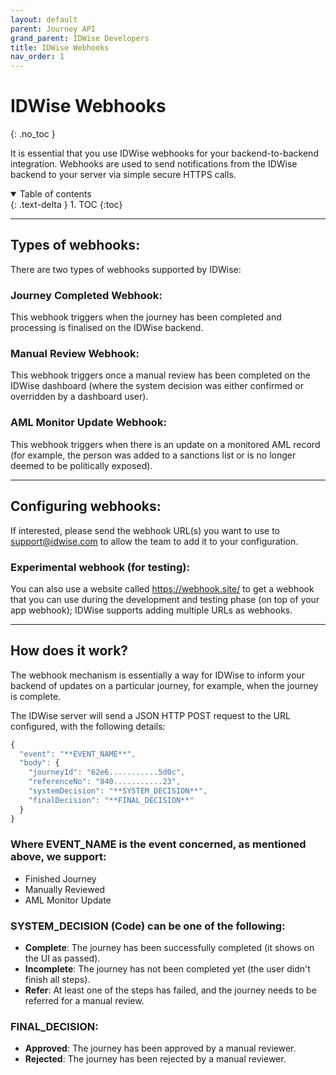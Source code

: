 ```yaml
---
layout: default
parent: Journey API
grand_parent: IDWise Developers
title: IDWise Webhooks
nav_order: 1
---
```


IDWise Webhooks
===============
{: .no_toc }

It is essential that you use IDWise webhooks for your backend-to-backend integration. Webhooks are used to send notifications from the IDWise backend to your server via simple secure HTTPS calls.

<details open markdown="block">
  <summary>
    Table of contents
  </summary>
  {: .text-delta }
1. TOC
{:toc}
</details>


* * * * *

Types of webhooks:
------------------

There are two types of webhooks supported by IDWise:

### Journey Completed Webhook:

This webhook triggers when the journey has been completed and processing is finalised on the IDWise backend.

### Manual Review Webhook:

This webhook triggers once a manual review has been completed on the IDWise dashboard (where the system decision was either confirmed or overridden by a dashboard user).

### AML Monitor Update Webhook:

This webhook triggers when there is an update on a monitored AML record (for example, the person was added to a sanctions list or is no longer deemed to be politically exposed).

* * * * *

Configuring webhooks:
---------------------

If interested, please send the webhook URL(s) you want to use to <support@idwise.com> to allow the team to add it to your configuration.

### Experimental webhook (for testing):

You can also use a website called <https://webhook.site/> to get a webhook that you can use during the development and testing phase (on top of your app webhook); IDWise supports adding multiple URLs as webhooks.

* * * * *

How does it work?
-----------------

The webhook mechanism is essentially a way for IDWise to inform your backend of updates on a particular journey, for example, when the journey is complete.

The IDWise server will send a JSON HTTP POST request to the URL configured, with the following details:

```javascript
{
  "event": "**EVENT_NAME**",
  "body": {
    "journeyId": "62e6...........5d0c",
    "referenceNo": "840...........23",
    "systemDecision": "**SYSTEM_DECISION**",
    "finalDecision": "**FINAL_DECISION**"
  }
}
```

### Where EVENT_NAME is the event concerned, as mentioned above, we support:

-   Finished Journey
-   Manually Reviewed
-   AML Monitor Update

### SYSTEM_DECISION (Code) can be one of the following:

-   **Complete**: The journey has been successfully completed (it shows on the UI as passed).
-   **Incomplete**: The journey has not been completed yet (the user didn't finish all steps).
-   **Refer**: At least one of the steps has failed, and the journey needs to be referred for a manual review.

### FINAL_DECISION:

-   **Approved**: The journey has been approved by a manual reviewer.
-   **Rejected**: The journey has been rejected by a manual reviewer.
